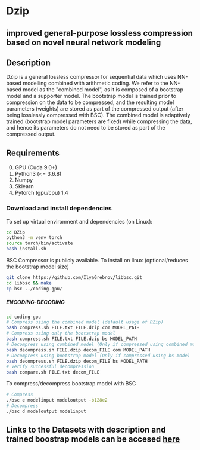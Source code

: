# Dzip
## improved general-purpose lossless compression based on novel neural network modeling
## Description
DZip is a general lossless compressor for sequential data which uses NN-based modelling combined with arithmetic coding. We refer to the NN-based model as the "combined model", as it is composed of a bootstrap model and a supporter model. The bootstrap model is trained prior to compression on the data to be compressed, and the resulting model parameters (weights) are stored as part of the compressed output (after being losslessly compressed with BSC). The combined model is adaptively trained (bootstrap model parameters are fixed) while compressing the data, and hence its parameters do not need to be stored as part of the compressed output.

## Requirements
0. GPU (Cuda 9.0+)
1. Python3 (<= 3.6.8)
2. Numpy
3. Sklearn
4. Pytorch (gpu/cpu) 1.4


### Download and install dependencies
To set up virtual environment and dependencies (on Linux):
```bash
cd DZip
python3 -m venv torch
source torch/bin/activate
bash install.sh
```

BSC Compressor is publicly available. To install on linux (optional/reduces the bootstrap model size)
```bash
git clone https://github.com/IlyaGrebnov/libbsc.git
cd libbsc && make
cp bsc ../coding-gpu/
```


##### ENCODING-DECODING
```bash 
cd coding-gpu
# Compress using the combined model (default usage of DZip)
bash compress.sh FILE.txt FILE.dzip com MODEL_PATH
# Compress using only the bootstrap model
bash compress.sh FILE.txt FILE.dzip bs MODEL_PATH
# Decompress using combined model (Only if compressed using combined mode)
bash decompress.sh FILE.dzip decom_FILE com MODEL_PATH
# Decompress using bootstrap model (Only if compressed using bs mode)
bash decompress.sh FILE.dzip decom_FILE bs MODEL_PATH
# Verify successful decompression
bash compare.sh FILE.txt decom_FILE
```

To compress/decompress bootstrap model with BSC
```bash
# Compress
./bsc e modelinput modeloutput -b128e2
# Decompress
./bsc d modeloutput modelinput
```

## Links to the Datasets with description and trained boostrap models can be accesed [here](./Datasets.md)